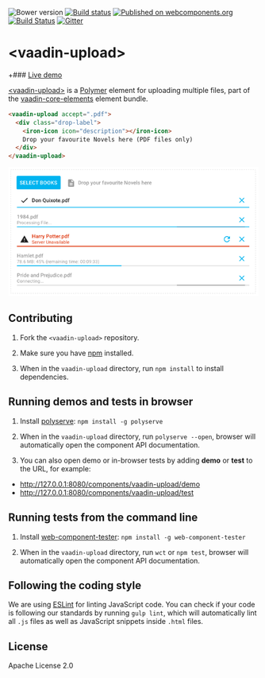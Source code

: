 ![Bower version](https://img.shields.io/bower/v/vaadin-upload.svg) [![Build status](https://travis-ci.org/vaadin/vaadin-upload.svg?branch=master)](https://travis-ci.org/vaadin/vaadin-upload)
[![Published on webcomponents.org](https://img.shields.io/badge/webcomponents.org-published-blue.svg)](https://beta.webcomponents.org/element/vaadin/vaadin-upload)
[![Build Status](https://travis-ci.org/vaadin/vaadin-upload.svg?branch=master)](https://travis-ci.org/vaadin/vaadin-upload)
[![Gitter](https://badges.gitter.im/Join%20Chat.svg)](https://gitter.im/vaadin/vaadin-core-elements?utm_source=badge&utm_medium=badge&utm_campaign=pr-badge)

# &lt;vaadin-upload&gt;

+### [Live demo](https://cdn.vaadin.com/vaadin-core-elements/master/vaadin-upload/demo/)

[&lt;vaadin-upload&gt;](https://vaadin.com/elements/-/element/vaadin-upload) is a  [Polymer](http://polymer-project.org) element for uploading multiple files, part of the [vaadin-core-elements](https://vaadin.com/elements) element bundle.

<!---
```
<custom-element-demo>
  <template>
    <script src="../webcomponentsjs/webcomponents-lite.js"></script>
    <script src="https://cdn.vaadin.com/vaadin-elements/master/mock-http-request/lib/mock.js"></script>
    <link rel="import" href="vaadin-upload.html">
    <script>
      function mockXhrGenerator(file) {
        var xhr = new MockHttpRequest();
        xhr.upload = {};
        xhr.onsend = function() {
          var total = file && file.size || 1024, done = 0;
          function start() {
            setTimeout(progress, 1000);
          }
          function progress() {
            xhr.upload.onprogress({total: total, loaded: done});
            if (done < total) {
              setTimeout(progress, 200);
              done = Math.min(total, done + 254000);
            } else if (!file.abort) {
              setTimeout(finish, 1000);
            }
          }
          function finish() {
            xhr.receive(200, '{"message":"OK"}');
          }
          start();
        };
        return xhr;
      }

      window.addEventListener('WebComponentsReady', function() {
        // Monkey-patch vaadin-upload prototype to use MockHttpRequest
        Object.getPrototypeOf(document.createElement('vaadin-upload'))._createXhr = mockXhrGenerator;
      });
    </script>

    <next-code-block></next-code-block>
  </template>
</custom-element-demo>
```
-->
```html
<vaadin-upload accept=".pdf">
  <div class="drop-label">
    <iron-icon icon="description"></iron-icon>
    Drop your favourite Novels here (PDF files only)
  </div>
</vaadin-upload>
```

[<img src="https://raw.githubusercontent.com/vaadin/vaadin-upload/master/docs/img/vaadin-upload-overview.png" alt="Screenshot of vaadin-upload" width="723" />](https://vaadin.com/elements/-/element/vaadin-upload)

## Contributing

1. Fork the `<vaadin-upload>` repository.

1. Make sure you have [npm](https://www.npmjs.com/) installed.

1. When in the `vaadin-upload` directory, run `npm install` to install dependencies.


## Running demos and tests in browser

1. Install [polyserve](https://www.npmjs.com/package/polyserve): `npm install -g polyserve`

1. When in the `vaadin-upload` directory, run `polyserve --open`, browser will automatically open the component API documentation.

1. You can also open demo or in-browser tests by adding **demo** or **test** to the URL, for example:

  - http://127.0.0.1:8080/components/vaadin-upload/demo
  - http://127.0.0.1:8080/components/vaadin-upload/test


## Running tests from the command line

1. Install [web-component-tester](https://www.npmjs.com/package/web-component-tester): `npm install -g web-component-tester`

1. When in the `vaadin-upload` directory, run `wct` or `npm test`, browser will automatically open the component API documentation.


## Following the coding style

We are using [ESLint](http://eslint.org/) for linting JavaScript code. You can check if your code is following our standards by running `gulp lint`, which will automatically lint all `.js` files as well as JavaScript snippets inside `.html` files.


## License

Apache License 2.0
